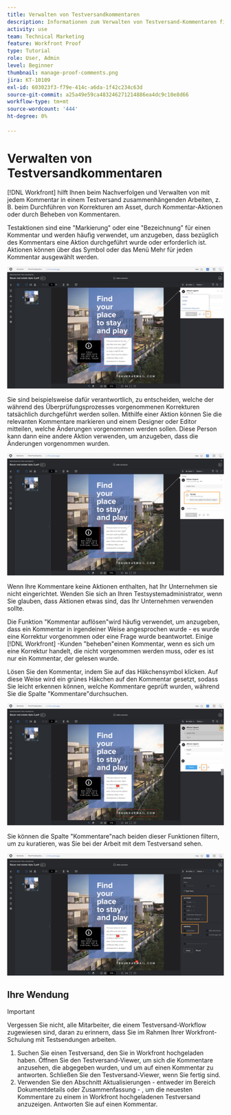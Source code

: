 ```yaml
---
title: Verwalten von Testversandkommentaren
description: Informationen zum Verwalten von Testversand-Kommentaren finden Sie in [!DNL  Workfront] durch Anwendung von Kommentaraktionen, Beheben von Kommentaren und Filtern der Spalte "Kommentare".
activity: use
team: Technical Marketing
feature: Workfront Proof
type: Tutorial
role: User, Admin
level: Beginner
thumbnail: manage-proof-comments.png
jira: KT-10109
exl-id: 603023f3-f79e-414c-a6da-1f42c234c63d
source-git-commit: a25a49e59ca483246271214886ea4dc9c10e8d66
workflow-type: tm+mt
source-wordcount: '444'
ht-degree: 0%

---
```


# Verwalten von Testversandkommentaren

[!DNL Workfront] hilft Ihnen beim Nachverfolgen und Verwalten von mit jedem Kommentar in einem Testversand zusammenhängenden Arbeiten, z. B. beim Durchführen von Korrekturen am Asset, durch Kommentar-Aktionen oder durch Beheben von Kommentaren.

Testaktionen sind eine &quot;Markierung&quot; oder eine &quot;Bezeichnung&quot; für einen Kommentar und werden häufig verwendet, um anzugeben, dass bezüglich des Kommentars eine Aktion durchgeführt wurde oder erforderlich ist. Aktionen können über das Symbol oder das Menü Mehr für jeden Kommentar ausgewählt werden.

![Ein Bild eines Testversands im Testversand-Viewer, wobei das Flag-Symbol auf dem Kommentar hervorgehoben und die verfügbaren Testsendungen sichtbar sind.](assets/manage-comments-1.png)

Sie sind beispielsweise dafür verantwortlich, zu entscheiden, welche der während des Überprüfungsprozesses vorgenommenen Korrekturen tatsächlich durchgeführt werden sollen. Mithilfe einer Aktion können Sie die relevanten Kommentare markieren und einem Designer oder Editor mitteilen, welche Änderungen vorgenommen werden sollen. Diese Person kann dann eine andere Aktion verwenden, um anzugeben, dass die Änderungen vorgenommen wurden.

![Ein Bild eines Testversands im Testversand-Viewer mit der [!UICONTROL Aufgaben] Aktion zum Testen des Kommentars hervorgehoben.](assets/manage-comments-2.png)

Wenn Ihre Kommentare keine Aktionen enthalten, hat Ihr Unternehmen sie nicht eingerichtet. Wenden Sie sich an Ihren Testsystemadministrator, wenn Sie glauben, dass Aktionen etwas sind, das Ihr Unternehmen verwenden sollte.

Die Funktion &quot;Kommentar auflösen&quot;wird häufig verwendet, um anzugeben, dass ein Kommentar in irgendeiner Weise angesprochen wurde - es wurde eine Korrektur vorgenommen oder eine Frage wurde beantwortet. Einige [!DNL Workfront] -Kunden &quot;beheben&quot;einen Kommentar, wenn es sich um eine Korrektur handelt, die nicht vorgenommen werden muss, oder es ist nur ein Kommentar, der gelesen wurde.

Lösen Sie den Kommentar, indem Sie auf das Häkchensymbol klicken. Auf diese Weise wird ein grünes Häkchen auf den Kommentar gesetzt, sodass Sie leicht erkennen können, welche Kommentare geprüft wurden, während Sie die Spalte &quot;Kommentare&quot;durchsuchen.

![Ein Bild eines Testversands im Testversand-Viewer, wobei das Häkchen-Symbol auf dem Kommentar hervorgehoben wird.](assets/manage-comments-4.png)

Sie können die Spalte &quot;Kommentare&quot;nach beiden dieser Funktionen filtern, um zu kuratieren, was Sie bei der Arbeit mit dem Testversand sehen.

![Ein Bild der Kommentarfilter im Testversand-Viewer mit der [!UICONTROL Aktionen] und [!UICONTROL Allgemein] hervorgehobene Filteroptionen.](assets/manage-comments-3.png)

## Ihre Wendung

>[!IMPORTANT]
>
>Vergessen Sie nicht, alle Mitarbeiter, die einem Testversand-Workflow zugewiesen sind, daran zu erinnern, dass Sie im Rahmen Ihrer Workfront-Schulung mit Testsendungen arbeiten.


1. Suchen Sie einen Testversand, den Sie in Workfront hochgeladen haben. Öffnen Sie den Testversand-Viewer, um sich die Kommentare anzusehen, die abgegeben wurden, und um auf einen Kommentar zu antworten. Schließen Sie den Testversand-Viewer, wenn Sie fertig sind.
1. Verwenden Sie den Abschnitt Aktualisierungen - entweder im Bereich Dokumentdetails oder Zusammenfassung - , um die neuesten Kommentare zu einem in Workfront hochgeladenen Testversand anzuzeigen. Antworten Sie auf einen Kommentar.


<!--
## Learn more
* Create and manage proof comments
-->
